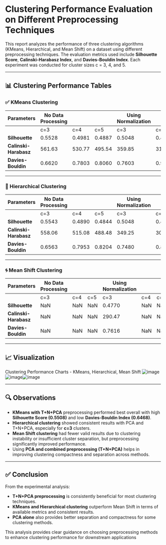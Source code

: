 # Clustering Performance Evaluation on Different Preprocessing Techniques

This report analyzes the performance of three clustering algorithms (KMeans, Hierarchical, and Mean Shift) on a dataset using different preprocessing techniques. The evaluation metrics used include **Silhouette Score**, **Calinski-Harabasz Index**, and **Davies-Bouldin Index**. Each experiment was conducted for cluster sizes c = 3, 4, and 5.

---

## 📊 Clustering Performance Tables

### ✅ KMeans Clustering

| Parameters      | No Data Processing |                    |                    | Using Normalization |                    |                    | Using Standardization |                    |                    | Using PCA |          |          | Using T+N |          |          | T+N+PCA |          |          |
|-----------------|--------------------|--------------------|--------------------|----------------------|--------------------|--------------------|------------------------|--------------------|--------------------|-----------|----------|----------|-----------|----------|----------|---------|----------|----------|
|                 | c=3                | c=4                | c=5                | c=3                  | c=4                | c=5                | c=3                    | c=4                | c=5                | c=3       | c=4      | c=5      | c=3       | c=4      | c=5      | c=3     | c=4      | c=5      |
| **Silhouette**       | 0.5528             | 0.4981             | 0.4887             | 0.5048               | 0.4451             | 0.3526             | 0.4599                 | 0.3869             | 0.3419             | 0.5092    | 0.4413   | 0.4156   | 0.4906    | 0.4392   | 0.3290   | 0.5508  | 0.5195   | 0.4291   |
| **Calinski-Harabasz** | 561.63             | 530.77             | 495.54             | 359.85               | 314.47             | 289.51             | 241.90                 | 207.27             | 203.27             | 293.86    | 263.81   | 278.55   | 439.85    | 364.36   | 342.73   | 574.51  | 509.11   | 526.96   |
| **Davies-Bouldin**   | 0.6620             | 0.7803             | 0.8060             | 0.7603               | 0.9004             | 0.9570             | 0.8336                 | 0.8698             | 0.9530             | 0.7099    | 0.7560   | 0.7712   | 0.7760    | 0.9033   | 1.0211   | 0.6468  | 0.6954   | 0.7802   |

---

### 🧩 Hierarchical Clustering

| Parameters      | No Data Processing |                    |                    | Using Normalization |                    |                    | Using Standardization |                    |                    | Using PCA |          |          | Using T+N |          |          | T+N+PCA |          |          |
|-----------------|--------------------|--------------------|--------------------|----------------------|--------------------|--------------------|------------------------|--------------------|--------------------|-----------|----------|----------|-----------|----------|----------|---------|----------|----------|
|                 | c=3                | c=4                | c=5                | c=3                  | c=4                | c=5                | c=3                    | c=4                | c=5                | c=3       | c=4      | c=5      | c=3       | c=4      | c=5      | c=3     | c=4      | c=5      |
| **Silhouette**       | 0.5543             | 0.4890             | 0.4844             | 0.5048               | 0.4330             | 0.3493             | 0.4467                 | 0.4006             | 0.3306             | 0.5111    | 0.4487   | 0.4042   | 0.4766    | 0.4223   | 0.3176   | 0.5330  | 0.5025   | 0.4089   |
| **Calinski-Harabasz** | 558.06             | 515.08             | 488.48             | 349.25               | 301.10             | 272.02             | 222.72                 | 201.25             | 192.68             | 286.33    | 254.09   | 255.00   | 406.37    | 347.70   | 323.14   | 504.33  | 479.35   | 476.46   |
| **Davies-Bouldin**   | 0.6563             | 0.7953             | 0.8204             | 0.7480               | 0.8486             | 0.9058             | 0.8035                 | 0.9788             | 0.9742             | 0.7054    | 0.7226   | 0.7913   | 0.7697    | 0.8827   | 1.0020   | 0.5927  | 0.6240   | 0.7217   |

---

### 🌀 Mean Shift Clustering

| Parameters      | No Data Processing |                    |                    | Using Normalization |                    |                    | Using Standardization |                    |                    | Using PCA |          |          | Using T+N |          |          | T+N+PCA |          |          |
|-----------------|--------------------|--------------------|--------------------|----------------------|--------------------|--------------------|------------------------|--------------------|--------------------|-----------|----------|----------|-----------|----------|----------|---------|----------|----------|
|                 | c=3                | c=4                | c=5                | c=3                  | c=4                | c=5                | c=3                    | c=4                | c=5                | c=3       | c=4      | c=5      | c=3       | c=4      | c=5      | c=3     | c=4      | c=5      |
| **Silhouette**       | NaN                | NaN                | NaN                | 0.4770               | NaN                | NaN                | 0.4325                 | NaN                | NaN                | 0.4852    | NaN      | NaN      | 0.5444    | NaN      | NaN      | NaN     | 0.4236   | NaN      |
| **Calinski-Harabasz** | NaN                | NaN                | NaN                | 290.47               | NaN                | NaN                | 163.71                 | NaN                | NaN                | 167.41    | NaN      | NaN      | 278.23    | NaN      | NaN      | NaN     | 255.82   | NaN      |
| **Davies-Bouldin**   | NaN                | NaN                | NaN                | 0.7616               | NaN                | NaN                | 0.8131                 | NaN                | NaN                | 0.6060    | NaN      | NaN      | 0.6702    | NaN      | NaN      | NaN     | 0.7447   | NaN      |

---

## 📈 Visualization

Clustering Performance Charts - KMeans, Hierarchical, Mean Shift ![image](https://github.com/user-attachments/assets/148ca0f8-aa6b-4f04-8052-952af940fd84)![image](https://github.com/user-attachments/assets/fb8820fa-4eb7-4a6c-a362-f8bf189d6cc5)![image](https://github.com/user-attachments/assets/751f402d-7791-487b-978d-efa203ba72a2)



---

## 🔍 Observations

- **KMeans with T+N+PCA** preprocessing performed best overall with high **Silhouette Score (0.5508)** and low **Davies-Bouldin Index (0.6468)**.
- **Hierarchical clustering** showed consistent results with PCA and T+N+PCA, especially for **c=3** clusters.
- **Mean Shift clustering** had fewer valid results due to clustering instability or insufficient cluster separation, but preprocessing significantly improved performance.
- Using **PCA and combined preprocessing (T+N+PCA)** helps in improving clustering compactness and separation across methods.

---

## ✅ Conclusion

From the experimental analysis:

- **T+N+PCA preprocessing** is consistently beneficial for most clustering techniques.
- **KMeans and Hierarchical clustering** outperform Mean Shift in terms of available metrics and consistent results.
- **PCA alone** also provides better separation and compactness for some clustering methods.

This analysis provides clear guidance on choosing preprocessing methods to enhance clustering performance for downstream applications
